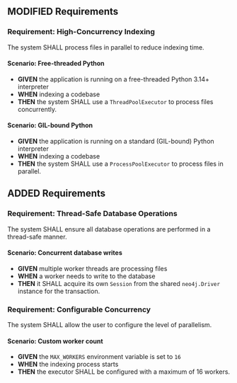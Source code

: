 ## MODIFIED Requirements

### Requirement: High-Concurrency Indexing
The system SHALL process files in parallel to reduce indexing time.

#### Scenario: Free-threaded Python
- **GIVEN** the application is running on a free-threaded Python 3.14+ interpreter
- **WHEN** indexing a codebase
- **THEN** the system SHALL use a `ThreadPoolExecutor` to process files concurrently.

#### Scenario: GIL-bound Python
- **GIVEN** the application is running on a standard (GIL-bound) Python interpreter
- **WHEN** indexing a codebase
- **THEN** the system SHALL use a `ProcessPoolExecutor` to process files in parallel.

## ADDED Requirements

### Requirement: Thread-Safe Database Operations
The system SHALL ensure all database operations are performed in a thread-safe manner.

#### Scenario: Concurrent database writes
- **GIVEN** multiple worker threads are processing files
- **WHEN** a worker needs to write to the database
- **THEN** it SHALL acquire its own `Session` from the shared `neo4j.Driver` instance for the transaction.

### Requirement: Configurable Concurrency
The system SHALL allow the user to configure the level of parallelism.

#### Scenario: Custom worker count
- **GIVEN** the `MAX_WORKERS` environment variable is set to `16`
- **WHEN** the indexing process starts
- **THEN** the executor SHALL be configured with a maximum of 16 workers.
